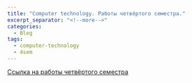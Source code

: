 ```yaml
---
title: "Computer technology. Работы четвёртого семестра."
excerpt_separator: "<!--more-->"
categories:
  - Blog
tags:
  - computer-technology
  - 4sem
---
```


[Ссылка на работы четвёртого семестра](https://drive.google.com/drive/folders/18PeFz8CMrnI_3bbzoM_MtLmpyYaGt1KI?usp=sharing)
